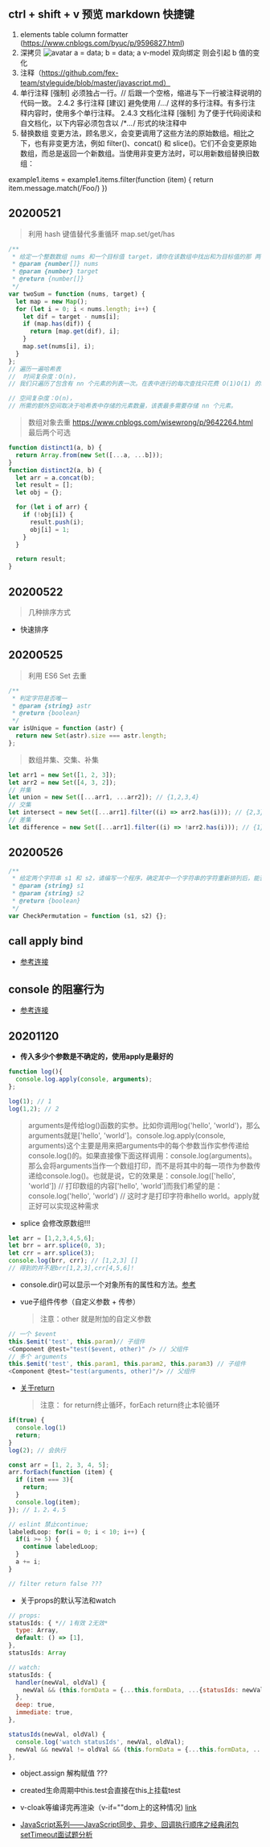## ctrl + shift + v 预览 markdown 快捷键

1. elements table column formatter (https://www.cnblogs.com/byuc/p/9596827.html)
2. 深拷贝 ![avatar](https://user-gold-cdn.xitu.io/2017/10/12/5fead11352d49dc71029dbcdcf489097?imageslim)
   a = data; b = data; a v-model 双向绑定 则会引起 b 值的变化
3. 注释（https://github.com/fex-team/styleguide/blob/master/javascript.md）
4. 单行注释
   [强制] 必须独占一行。// 后跟一个空格，缩进与下一行被注释说明的代码一致。
   2.4.2 多行注释
   [建议] 避免使用 /_..._/ 这样的多行注释。有多行注释内容时，使用多个单行注释。
   2.4.3 文档化注释
   [强制] 为了便于代码阅读和自文档化，以下内容必须包含以 /\*_..._/ 形式的块注释中
5. 替换数组
   变更方法，顾名思义，会变更调用了这些方法的原始数组。相比之下，也有非变更方法，例如 filter()、concat() 和 slice()。它们不会变更原始数组，而总是返回一个新数组。当使用非变更方法时，可以用新数组替换旧数组：

example1.items = example1.items.filter(function (item) {
return item.message.match(/Foo/)
})

## 20200521

> 利用 hash 键值替代多重循环 map.set/get/has

```js
/**
 * 给定一个整数数组 nums 和一个目标值 target，请你在该数组中找出和为目标值的那 两个 整数，并返回他们的数组下标。
 * @param {number[]} nums
 * @param {number} target
 * @return {number[]}
 */
var twoSum = function (nums, target) {
  let map = new Map();
  for (let i = 0; i < nums.length; i++) {
    let dif = target - nums[i];
    if (map.has(dif)) {
      return [map.get(dif), i];
    }
    map.set(nums[i], i);
  }
};
// 遍历一遍哈希表
//  时间复杂度：O(n)，
// 我们只遍历了包含有 nn 个元素的列表一次。在表中进行的每次查找只花费 O(1)O(1) 的时间。

// 空间复杂度：O(n)，
// 所需的额外空间取决于哈希表中存储的元素数量，该表最多需要存储 nn 个元素。
```

> 数组对象去重
> https://www.cnblogs.com/wisewrong/p/9642264.html 最后两个可选

```js
function distinct1(a, b) {
  return Array.from(new Set([...a, ...b]));
}
function distinct2(a, b) {
  let arr = a.concat(b);
  let result = [];
  let obj = {};

  for (let i of arr) {
    if (!obj[i]) {
      result.push(i);
      obj[i] = 1;
    }
  }

  return result;
}
```

## 20200522

> 几种排序方式

- 快速排序

## 20200525

> 利用 ES6 Set 去重

```js
/**
 * 判定字符是否唯一
 * @param {string} astr
 * @return {boolean}
 */
var isUnique = function (astr) {
  return new Set(astr).size === astr.length;
};
```

> 数组并集、交集、补集

```js
let arr1 = new Set([1, 2, 3]);
let arr2 = new Set([4, 3, 2]);
// 并集
let union = new Set([...arr1, ...arr2]); // {1,2,3,4}
// 交集
let intersect = new Set([...arr1].filter((i) => arr2.has(i))); // {2,3}
// 差集
let difference = new Set([...arr1].filter((i) => !arr2.has(i))); // {1}
```

## 20200526

```js
/**
 * 给定两个字符串 s1 和 s2，请编写一个程序，确定其中一个字符串的字符重新排列后，能否变成另一个字符串。
 * @param {string} s1
 * @param {string} s2
 * @return {boolean}
 */
var CheckPermutation = function (s1, s2) {};
```

## call apply bind

- [参考连接](https://www.runoob.com/w3cnote/js-call-apply-bind.html)

## console 的阻塞行为

- [参考连接](https://blog.csdn.net/extendworld/article/details/82709777)

## 20201120

- **传入多少个参数是不确定的，使用apply是最好的**

```js
function log(){
  console.log.apply(console, arguments);
};

log(1); // 1
log(1,2); // 2
```

> arguments是传给log()函数的实参。比如你调用log('hello', 'world')，那么arguments就是['hello', 'world']。console.log.apply(console, arguments)这个主要是用来把arguments中的每个参数当作实参传递给console.log()的。如果直接像下面这样调用：console.log(arguments)。那么会将arguments当作一个数组打印，而不是将其中的每一项作为参数传递给console.log()。也就是说，它的效果是：console.log(['hello', 'world']) // 打印数组的内容['hello', 'world']而我们希望的是：console.log('hello', 'world') // 这时才是打印字符串hello world。apply就正好可以实现这种需求

- splice 会修改原数组!!!

``` js
let arr = [1,2,3,4,5,6];
let brr = arr.splice(0, 3);
let crr = arr.splice(3);
console.log(brr, crr); // [1,2,3] []
// 得到的并不是brr[1,2,3],crr[4,5,6]!
```

- console.dir()可以显示一个对象所有的属性和方法。[参考](https://www.jianshu.com/p/5b00803a49d3)

- vue子组件传参（自定义参数 + 传参）
  > 注意：other 就是附加的自定义参数

```js
// 一个 $event
this.$emit('test', this.param)// 子组件
<Component @test="test($event, other)" /> // 父组件
// 多个 arguments
this.$emit('test', this.param1, this.param2, this.param3) // 子组件
<Component @test="test(arguments, other)"/> // 父组件
```

- [关于return](https://blog.csdn.net/a4171175/article/details/79980333)
  > 注意： for return终止循环，forEach return终止本轮循环

```js
if(true) {
  console.log(1)
  return;
}
log(2); // 会执行

const arr = [1, 2, 3, 4, 5];
arr.forEach(function (item) {
  if (item === 3){
    return;
  }
  console.log(item);
}); // 1，2，4，5

// eslint 禁止continue;
labeledLoop: for(i = 0; i < 10; i++) {
  if(i >= 5) {
    continue labeledLoop;
  }
  a += i;
}

// filter return false ???
```

- 关于props的默认写法和watch

```js
// props:
statusIds: { *// 1有效 2无效*
  type: Array,
  default: () => [1],
},
statusIds: Array

// watch:
statusIds: {
  handler(newVal, oldVal) {
    newVal && (this.formData = {...this.formData, ...{statusIds: newVal}});
  },
  deep: true,
  immediate: true,
},

statusIds(newVal, oldVal) {
  console.log('watch statusIds', newVal, oldVal);
  newVal && newVal != oldVal && (this.formData = {...this.formData, ...{statusIds: newVal}});
},
```

- object.assign 解构赋值 ???

- created生命周期中this.test会直接在this上挂载test

- v-cloak等编译完再渲染（v-if=""dom上的这种情况) [link](v-cloak等编译完再渲染（v-if=""dom上的这种情况)

- [JavaScript系列——JavaScript同步、异步、回调执行顺序之经典闭包setTimeout面试题分析](https://segmentfault.com/a/1190000008922457)